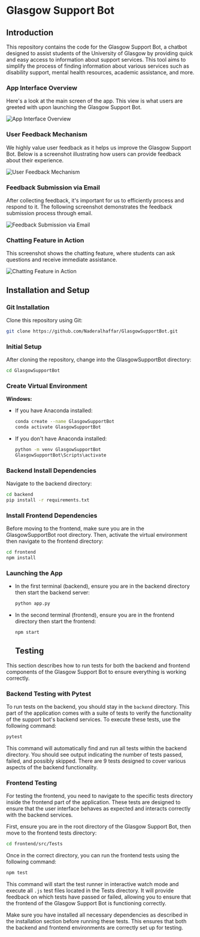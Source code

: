 # Glasgow Support Bot

## Introduction

This repository contains the code for the Glasgow Support Bot, a chatbot designed to assist students of the University of Glasgow by providing quick and easy access to information about support services. This tool aims to simplify the process of finding information about various services such as disability support, mental health resources, academic assistance, and more.

### App Interface Overview

Here's a look at the main screen of the app. This view is what users are greeted with upon launching the Glasgow Support Bot.

![App Interface Overview](Screenshots/welocme.png)


### User Feedback Mechanism

We highly value user feedback as it helps us improve the Glasgow Support Bot. Below is a screenshot illustrating how users can provide feedback about their experience.

![User Feedback Mechanism](path/to/your/screenshot.jpg)

### Feedback Submission via Email

After collecting feedback, it's important for us to efficiently process and respond to it. The following screenshot demonstrates the feedback submission process through email.

![Feedback Submission via Email](path/to/your/screenshot.jpg)

### Chatting Feature in Action

This screenshot shows the chatting feature, where students can ask questions and receive immediate assistance.

![Chatting Feature in Action](path/to/your/screenshot.jpg)

## Installation and Setup

### Git Installation

Clone this repository using Git:

```bash
git clone https://github.com/Naderalhaffar/GlasgowSupportBot.git
```

### Initial Setup

After cloning the repository, change into the GlasgowSupportBot directory:

```bash
cd GlasgowSupportBot
```

### Create Virtual Environment

**Windows:**

- If you have Anaconda installed:

  ```bash
  conda create --name GlasgowSupportBot
  conda activate GlasgowSupportBot
  ```

- If you don't have Anaconda installed:

  ```bash
  python -m venv GlasgowSupportBot
  GlasgowSupportBot\Scripts\activate
  ```

### Backend Install Dependencies

Navigate to the backend directory:

```bash
cd backend
pip install -r requirements.txt
```

### Install Frontend Dependencies

Before moving to the frontend, make sure you are in the GlasgowSupportBot root directory. Then, activate the virtual environment then navigate to the frontend directory:

```bash
cd frontend
npm install
```

### Launching the App

- In the first terminal (backend), ensure you are in the backend directory then start the backend server:

  ```bash
  python app.py
  ```

- In the second terminal (frontend), ensure you are in the frontend directory then start the frontend:

  ```bash
  npm start
  ```
  ## Testing

This section describes how to run tests for both the backend and frontend components of the Glasgow Support Bot to ensure everything is working correctly.

### Backend Testing with Pytest

To run tests on the backend, you should stay in the `backend` directory. This part of the application comes with a suite of tests to verify the functionality of the support bot's backend services. To execute these tests, use the following command:

```bash
pytest
```

This command will automatically find and run all tests within the backend directory. You should see output indicating the number of tests passed, failed, and possibly skipped. There are 9 tests designed to cover various aspects of the backend functionality.

### Frontend Testing

For testing the frontend, you need to navigate to the specific tests directory inside the frontend part of the application. These tests are designed to ensure that the user interface behaves as expected and interacts correctly with the backend services.

First, ensure you are in the root directory of the Glasgow Support Bot, then move to the frontend tests directory:

```bash
cd frontend/src/Tests
```

Once in the correct directory, you can run the frontend tests using the following command:

```bash
npm test
```

This command will start the test runner in interactive watch mode and execute all `.js` test files located in the Tests directory. It will provide feedback on which tests have passed or failed, allowing you to ensure that the frontend of the Glasgow Support Bot is functioning correctly.

Make sure you have installed all necessary dependencies as described in the installation section before running these tests. This ensures that both the backend and frontend environments are correctly set up for testing.
